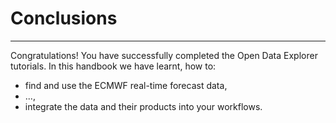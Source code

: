 # Conclusions
---

Congratulations! You have successfully completed the Open Data Explorer tutorials. In this handbook we have learnt, how to:
- find and use the ECMWF real-time forecast data,
- ...,
- integrate the data and their products into your workflows.
